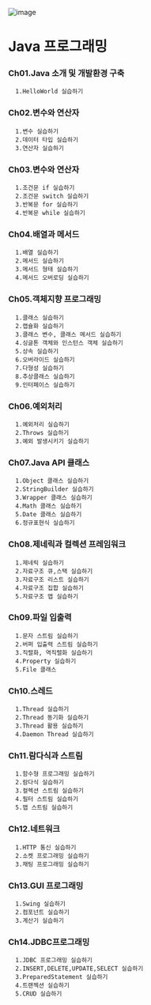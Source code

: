 ![image](https://github.com/Jincchus/Java/assets/136421962/43424ae6-424a-424c-9c6f-e7cc92b31274)
# Java 프로그래밍 
### Ch01.Java 소개 및 개발환경 구축
```
  1.HelloWorld 실습하기
```

### Ch02.변수와 연산자
```
  1.변수 실습하기
  2.데이터 타입 실습하기
  3.연산자 실습하기
```

### Ch03.변수와 연산자
```
  1.조건문 if 실습하기
  2.조건문 switch 실습하기
  3.반복문 for 실습하기
  4.반복문 while 실습하기
```

### Ch04.배열과 메서드
```
  1.배열 실습하기
  2.메서드 실습하기
  3.메서드 형태 실습하기
  4.메서드 오버로딩 실습하기
```

### Ch05.객체지향 프로그래밍
```
  1.클래스 실습하기
  2.캡슐화 실습하기
  3.클래스 변수, 클래스 메서드 실습하기
  4.싱글톤 객체와 인스턴스 객체 실습하기
  5.상속 실습하기
  6.오버라이드 실습하기
  7.다형성 실습하기
  8.추상클래스 실습하기
  9.인터페이스 실습하기
```

### Ch06.예외처리
```
  1.예외처리 실습하기
  2.Throws 실습하기
  3.예외 발생시키기 실습하기
```

### Ch07.Java API 클래스
```
  1.Object 클래스 실습하기
  2.StringBuilder 실습하기
  3.Wrapper 클래스 실습하기
  4.Math 클래스 실습하기
  5.Date 클래스 실습하기
  6.정규표현식 실습하기
```

### Ch08.제네릭과 컬렉션 프레임워크
```
  1.제네릭 실습하기
  2.자료구조 큐,스택 실습하기
  3.자료구조 리스트 실습하기
  4.자료구조 집합 실습하기
  5.자료구조 맵 실습하기
```

### Ch09.파일 입출력
```
  1.문자 스트림 실습하기
  2.버퍼 입출력 스트림 실습하기
  3.직렬화, 역직렬화 실습하기
  4.Property 실습하기
  5.File 클래스
```

### Ch10.스레드
```
  1.Thread 실습하기
  2.Thread 동기화 실습하기
  3.Thread 활용 실습하기
  4.Daemon Thread 실습하기
```

### Ch11.람다식과 스트림
```
  1.함수형 프로그래밍 실습하기
  2.람다식 실습하기
  3.컬렉션 스트림 실습하기
  4.필터 스트림 실습하기
  5.맵 스트림 실습하기
```

### Ch12.네트워크
```
  1.HTTP 통신 실습하기
  2.소켓 프로그래밍 실습하기
  3.채팅 프로그래밍 실습하기
```

### Ch13.GUI 프로그래밍
```
  1.Swing 실습하기
  2.컴포넌트 실습하기
  3.계산기 실습하기
```

### Ch14.JDBC프로그래밍
```
  1.JDBC 프로그래밍 실습하기
  2.INSERT,DELETE,UPDATE,SELECT 실습하기
  3.PreparedStatement 실습하기
  4.트랜젝션 실습하기
  5.CRUD 실습하기
```
